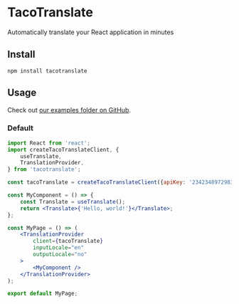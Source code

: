 # TacoTranslate

Automatically translate your React application in minutes

## Install

```
npm install tacotranslate
```

## Usage

Check out [our examples folder on GitHub](https://github.com/tacotranslate/npm-package/examples).

### Default

```jsx
import React from 'react';
import createTacoTranslateClient, {
	useTranslate,
	TranslationProvider,
} from 'tacotranslate';

const tacoTranslate = createTacoTranslateClient({apiKey: '23423489729834792'});

const MyComponent = () => {
	const Translate = useTranslate();
	return <Translate>{'Hello, world!'}</Translate>;
};

const MyPage = () => (
	<TranslationProvider
		client={tacoTranslate}
		inputLocale="en"
		outputLocale="no"
	>
		<MyComponent />
	</TranslationProvider>
);

export default MyPage;
```
